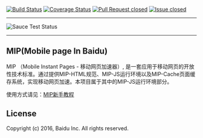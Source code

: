 [![Build Status](https://travis-ci.org/GeekFE/mip.svg?branch=master)](https://travis-ci.org/GeekFE/mip)
[![Coverage Status](https://coveralls.io/repos/github/GeekFE/mip/badge.svg?branch=master)](https://coveralls.io/github/GeekFE/mip?branch=master)
[![Pull Request closed](http://issuestats.com/github/mipengine/mip/badge/pr)](http://issuestats.com/github/mipengine/mip)
[![Issue closed](http://issuestats.com/github/mipengine/mip/badge/issue)](http://issuestats.com/github/mipengine/mip)

---

![Sauce Test Status](https://saucelabs.com/browser-matrix/smartfutureplayer.svg?auth=9728ea81d03f2fabc14755d35f0dff35)

---

## MIP(Mobile page In Baidu)

MIP （Mobile Instant Pages - 移动网页加速器）, 是一套应用于移动网页的开放性技术标准。通过提供MIP-HTML规范、MIP-JS运行环境以及MIP-Cache页面缓存系统，实现移动网页加速。本项目属于其中的MIP-JS运行环境部分。

使用方式请见：[MIP新手教程](https://www.mipengine.org/doc/00-mip-101.html)

## License

Copyright (c) 2016, Baidu Inc. All rights reserved.

